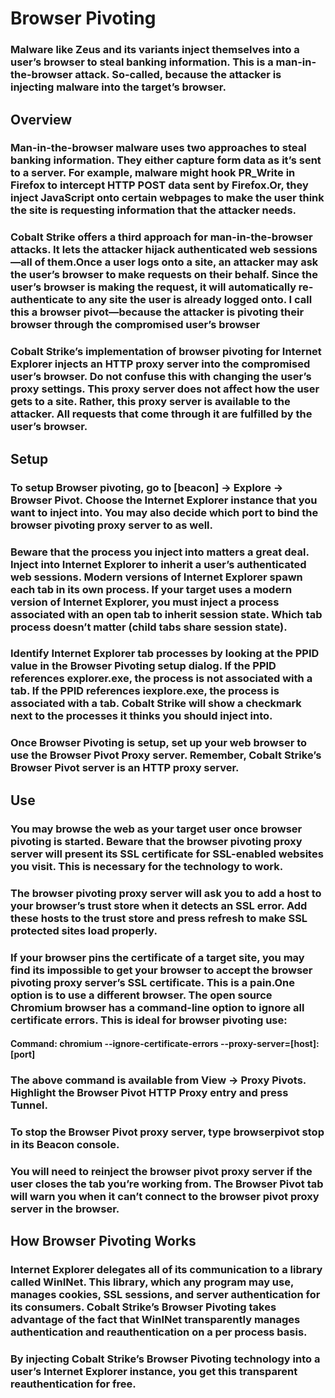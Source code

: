 # Browser Pivoting

### Malware like Zeus and its variants inject themselves into a user’s browser to steal banking information. This is a man-in-the-browser attack. So-called, because the attacker is injecting malware into the target’s browser.

## Overview

### Man-in-the-browser malware uses two approaches to steal banking information. They either capture form data as it’s sent to a server. For example, malware might hook PR_Write in Firefox to intercept HTTP POST data sent by Firefox.Or, they inject JavaScript onto certain webpages to make the user think the site is requesting information that the attacker needs.

### Cobalt Strike offers a third approach for man-in-the-browser attacks. It lets the attacker hijack authenticated web sessions—all of them.Once a user logs onto a site, an attacker may ask the user’s browser to make requests on their behalf. Since the user’s browser is making the request, it will automatically re-authenticate to any site the user is already logged onto. I call this a browser pivot—because the attacker is pivoting their browser through the compromised user’s browser

### Cobalt Strike’s implementation of browser pivoting for Internet Explorer injects an HTTP proxy server into the compromised user’s browser. Do not confuse this with changing the user’s proxy settings. This proxy server does not affect how the user gets to a site. Rather, this proxy server is available to the attacker. All requests that come through it are fulfilled by the user’s browser.

## Setup

### To setup Browser pivoting, go to [beacon] -> Explore -> Browser Pivot. Choose the Internet Explorer instance that you want to inject into. You may also decide which port to bind the browser pivoting proxy server to as well.

### Beware that the process you inject into matters a great deal. Inject into Internet Explorer to inherit a user’s authenticated web sessions. Modern versions of Internet Explorer spawn each tab in its own process. If your target uses a modern version of Internet Explorer, you must inject a process associated with an open tab to inherit session state. Which tab process doesn’t matter (child tabs share session state).

### Identify Internet Explorer tab processes by looking at the PPID value in the Browser Pivoting setup dialog. If the PPID references explorer.exe, the process is not associated with a tab. If the PPID references iexplore.exe, the process is associated with a tab. Cobalt Strike will show a checkmark next to the processes it thinks you should inject into.

### Once Browser Pivoting is setup, set up your web browser to use the Browser Pivot Proxy server. Remember, Cobalt Strike’s Browser Pivot server is an HTTP proxy server.

## Use

### You may browse the web as your target user once browser pivoting is started. Beware that the browser pivoting proxy server will present its SSL certificate for SSL-enabled websites you visit. This is necessary for the technology to work.

### The browser pivoting proxy server will ask you to add a host to your browser’s trust store when it detects an SSL error. Add these hosts to the trust store and press refresh to make SSL protected sites load properly.

### If your browser pins the certificate of a target site, you may find its impossible to get your browser to accept the browser pivoting proxy server’s SSL certificate. This is a pain.One option is to use a different browser. The open source Chromium browser has a command-line option to ignore all certificate errors. This is ideal for browser pivoting use:

#### Command: chromium --ignore-certificate-errors --proxy-server=[host]:[port]

### The above command is available from View -> Proxy Pivots. Highlight the Browser Pivot HTTP Proxy entry and press Tunnel.

### To stop the Browser Pivot proxy server, type browserpivot stop in its Beacon console.

### You will need to reinject the browser pivot proxy server if the user closes the tab you’re working from. The Browser Pivot tab will warn you when it can’t connect to the browser pivot proxy server in the browser.

## How Browser Pivoting Works

### Internet Explorer delegates all of its communication to a library called WinINet. This library, which any program may use, manages cookies, SSL sessions, and server authentication for its consumers. Cobalt Strike’s Browser Pivoting takes advantage of the fact that WinINet transparently manages authentication and reauthentication on a per process basis.

### By injecting Cobalt Strike’s Browser Pivoting technology into a user’s Internet Explorer instance, you get this transparent reauthentication for free.

